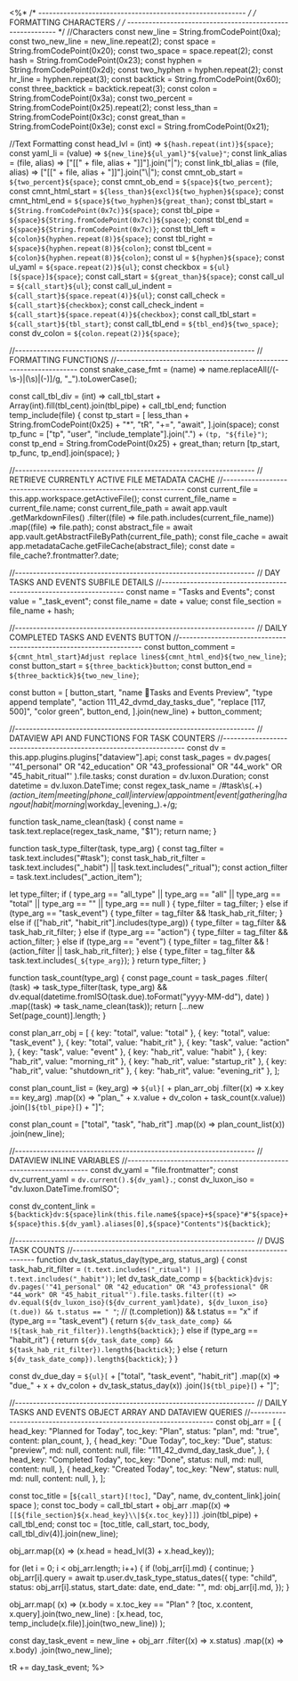 <%*
/* ---------------------------------------------------------- */
/*                    FORMATTING CHARACTERS                   */
/* ---------------------------------------------------------- */
//Characters
const new_line = String.fromCodePoint(0xa);
const two_new_line = new_line.repeat(2);
const space = String.fromCodePoint(0x20);
const two_space = space.repeat(2);
const hash = String.fromCodePoint(0x23);
const hyphen = String.fromCodePoint(0x2d);
const two_hyphen = hyphen.repeat(2);
const hr_line = hyphen.repeat(3);
const backtick = String.fromCodePoint(0x60);
const three_backtick = backtick.repeat(3);
const colon = String.fromCodePoint(0x3a);
const two_percent = String.fromCodePoint(0x25).repeat(2);
const less_than = String.fromCodePoint(0x3c);
const great_than = String.fromCodePoint(0x3e);
const excl = String.fromCodePoint(0x21);

//Text Formatting
const head_lvl = (int) => `${hash.repeat(int)}${space}`;
const yaml_li = (value) => `${new_line}${ul_yaml}"${value}"`;
const link_alias = (file, alias) => ["[[" + file, alias + "]]"].join("|");
const link_tbl_alias = (file, alias) => ["[[" + file, alias + "]]"].join("\\|");
const cmnt_ob_start = `${two_percent}${space}`;
const cmnt_ob_end = `${space}${two_percent}`;
const cmnt_html_start = `${less_than}${excl}${two_hyphen}${space}`;
const cmnt_html_end = `${space}${two_hyphen}${great_than}`;
const tbl_start = `${String.fromCodePoint(0x7c)}${space}`;
const tbl_pipe = `${space}${String.fromCodePoint(0x7c)}${space}`;
const tbl_end = `${space}${String.fromCodePoint(0x7c)}`;
const tbl_left = `${colon}${hyphen.repeat(8)}${space}`;
const tbl_right = `${space}${hyphen.repeat(8)}${colon}`;
const tbl_cent = `${colon}${hyphen.repeat(8)}${colon}`;
const ul = `${hyphen}${space}`;
const ul_yaml = `${space.repeat(2)}${ul}`;
const checkbox = `${ul}[${space}]${space}`;
const call_start = `${great_than}${space}`;
const call_ul = `${call_start}${ul}`;
const call_ul_indent = `${call_start}${space.repeat(4)}${ul}`;
const call_check = `${call_start}${checkbox}`;
const call_check_indent = `${call_start}${space.repeat(4)}${checkbox}`;
const call_tbl_start = `${call_start}${tbl_start}`;
const call_tbl_end = `${tbl_end}${two_space}`;
const dv_colon = `${colon.repeat(2)}${space}`;

//-------------------------------------------------------------------
// FORMATTING FUNCTIONS
//-------------------------------------------------------------------
const snake_case_fmt = (name) =>
  name.replaceAll(/(\-\s\-)|(\s)|(\-)]/g, "_").toLowerCase();

const call_tbl_div = (int) =>
  call_tbl_start + Array(int).fill(tbl_cent).join(tbl_pipe) + call_tbl_end;
function temp_include(file) {
  const tp_start = [
    less_than + String.fromCodePoint(0x25) + "*",
    "tR",
    "+=",
    "await",
  ].join(space);
  const tp_func =
    ["tp", "user", "include_template"].join(".") + `(tp, "${file}")`;
  const tp_end = String.fromCodePoint(0x25) + great_than;
  return [tp_start, tp_func, tp_end].join(space);
}

//-------------------------------------------------------------------
// RETRIEVE CURRENTLY ACTIVE FILE METADATA CACHE
//-------------------------------------------------------------------
const current_file = this.app.workspace.getActiveFile();
const current_file_name = current_file.name;
const current_file_path = await app.vault
  .getMarkdownFiles()
  .filter((file) => file.path.includes(current_file_name))
  .map((file) => file.path);
const abstract_file = await app.vault.getAbstractFileByPath(current_file_path);
const file_cache = await app.metadataCache.getFileCache(abstract_file);
const date = file_cache?.frontmatter?.date;

//-------------------------------------------------------------------
// DAY TASKS AND EVENTS SUBFILE DETAILS
//-------------------------------------------------------------------
const name = "Tasks and Events";
const value = "_task_event";
const file_name = date + value;
const file_section = file_name + hash;

//-------------------------------------------------------------------
// DAILY COMPLETED TASKS AND EVENTS BUTTON
//-------------------------------------------------------------------
const button_comment = `${cmnt_html_start}Adjust replace lines${cmnt_html_end}${two_new_line}`;
const button_start = `${three_backtick}button`;
const button_end = `${three_backtick}${two_new_line}`;

const button =
  [
    button_start,
    "name 🔎Tasks and Events Preview",
    "type append template",
    "action 111_42_dvmd_day_tasks_due",
    "replace [117, 500]",
    "color green",
    button_end,
  ].join(new_line) + button_comment;

//-------------------------------------------------------------------
// DATAVIEW API AND FUNCTIONS FOR TASK COUNTERS
//-------------------------------------------------------------------
const dv = this.app.plugins.plugins["dataview"].api;
const task_pages = dv.pages(
  '"41_personal" OR "42_education" OR "43_professional" OR "44_work" OR "45_habit_ritual"'
).file.tasks;
const duration = dv.luxon.Duration;
const datetime = dv.luxon.DateTime;
const regex_task_name =
  /#task\s(.+)_(action_item|meeting|phone_call|interview|appointment|event|gathering|hangout|habit|morning_|workday_|evening_).+/g;

function task_name_clean(task) {
  const name = task.text.replace(regex_task_name, "$1");
  return name;
}

function task_type_filter(task, type_arg) {
  const tag_filter = task.text.includes("#task");
  const task_hab_rit_filter =
    task.text.includes("_habit") || task.text.includes("_ritual");
  const action_filter = task.text.includes("_action_item");

  let type_filter;
  if (
    type_arg == "all_type" ||
    type_arg == "all" ||
    type_arg == "total" ||
    type_arg == "" ||
    type_arg == null
  ) {
    type_filter = tag_filter;
  } else if (type_arg == "task_event") {
    type_filter = tag_filter && !task_hab_rit_filter;
  } else if (["hab_rit", "habit_rit"].includes(type_arg)) {
    type_filter = tag_filter && task_hab_rit_filter;
  } else if (type_arg == "action") {
    type_filter = tag_filter && action_filter;
  } else if (type_arg == "event") {
    type_filter = tag_filter && !(action_filter || task_hab_rit_filter);
  } else {
    type_filter = tag_filter && task.text.includes(`_${type_arg}`);
  }
  return type_filter;
}

function task_count(type_arg) {
  const page_count = task_pages
    .filter(
      (task) =>
        task_type_filter(task, type_arg) &&
        dv.equal(datetime.fromISO(task.due).toFormat("yyyy-MM-dd"), date)
    )
    .map((task) => task_name_clean(task));
  return [...new Set(page_count)].length;
}

const plan_arr_obj = [
  { key: "total", value: "total" },
  { key: "total", value: "task_event" },
  { key: "total", value: "habit_rit" },
  { key: "task", value: "action" },
  { key: "task", value: "event" },
  { key: "hab_rit", value: "habit" },
  { key: "hab_rit", value: "morning_rit" },
  { key: "hab_rit", value: "startup_rit" },
  { key: "hab_rit", value: "shutdown_rit" },
  { key: "hab_rit", value: "evening_rit" },
];

const plan_count_list = (key_arg) =>
  `${ul}[` +
  plan_arr_obj
    .filter((x) => x.key == key_arg)
    .map((x) => "plan_" + x.value + dv_colon + task_count(x.value))
    .join(`]${tbl_pipe}[`) +
  "]";

const plan_count = ["total", "task", "hab_rit"]
  .map((x) => plan_count_list(x))
  .join(new_line);

//-------------------------------------------------------------------
// DATAVIEW INLINE VARIABLES
//-------------------------------------------------------------------
const dv_yaml = "file.frontmatter";
const dv_current_yaml = `dv.current().${dv_yaml}.`;
const dv_luxon_iso = "dv.luxon.DateTime.fromISO";

const dv_content_link = `${backtick}dv:${space}link(this.file.name${space}+${space}"#"${space}+${space}this.${dv_yaml}.aliases[0],${space}"Contents")${backtick}`;

//-------------------------------------------------------------------
// DVJS TASK COUNTS
//-------------------------------------------------------------------
function dv_task_status_day(type_arg, status_arg) {
  const task_hab_rit_filter = `(t.text.includes("_ritual") || t.text.includes("_habit"))`;
  let dv_task_date_comp = `${backtick}dvjs: dv.pages('"41_personal" OR "42_education" OR "43_professional" OR "44_work" OR "45_habit_ritual"').file.tasks.filter((t) => dv.equal(${dv_luxon_iso}(${dv_current_yaml}date), ${dv_luxon_iso}(t.due)) && t.status == " "`;
  // (t.completion)) && t.status == "x"
  if (type_arg == "task_event") {
    return `${dv_task_date_comp} && !${task_hab_rit_filter}).length${backtick}`;
  } else if (type_arg == "habit_rit") {
    return `${dv_task_date_comp} && ${task_hab_rit_filter}).length${backtick}`;
  } else {
    return `${dv_task_date_comp}).length${backtick}`;
  }
}

const dv_due_day =
  `${ul}[` +
  ["total", "task_event", "habit_rit"]
    .map((x) => "due_" + x + dv_colon + dv_task_status_day(x))
    .join(`]${tbl_pipe}[`) +
  "]";

//-------------------------------------------------------------------
// DAILY TASKS AND EVENTS OBJECT ARRAY AND DATAVIEW QUERIES
//-------------------------------------------------------------------
const obj_arr = [
  {
    head_key: "Planned for Today",
    toc_key: "Plan",
    status: "plan",
    md: "true",
    content: plan_count,
  },
  {
    head_key: "Due Today",
    toc_key: "Due",
    status: "preview",
    md: null,
    content: null,
    file: "111_42_dvmd_day_task_due",
  },
  {
    head_key: "Completed Today",
    toc_key: "Done",
    status: null,
    md: null,
    content: null,
  },
  {
    head_key: "Created Today",
    toc_key: "New",
    status: null,
    md: null,
    content: null,
  },
];

const toc_title = [`${call_start}[!toc]`, "Day", name, dv_content_link].join(
  space
);
const toc_body =
  call_tbl_start +
  obj_arr
    .map((x) => `[[${file_section}${x.head_key}\\|${x.toc_key}]]`)
    .join(tbl_pipe) +
  call_tbl_end;
const toc = [toc_title, call_start, toc_body, call_tbl_div(4)].join(new_line);

obj_arr.map((x) => (x.head = head_lvl(3) + x.head_key));

for (let i = 0; i < obj_arr.length; i++) {
  if (!obj_arr[i].md) {
    continue;
  }
  obj_arr[i].query = await tp.user.dv_task_type_status_dates({
    type: "child",
    status: obj_arr[i].status,
    start_date: date,
    end_date: "",
    md: obj_arr[i].md,
  });
}

obj_arr.map(
  (x) =>
    (x.body =
      x.toc_key == "Plan"
        ? [toc, x.content, x.query].join(two_new_line)
        : [x.head, toc, temp_include(x.file)].join(two_new_line))
);

const day_task_event =
  new_line +
  obj_arr
    .filter((x) => x.status)
    .map((x) => x.body)
    .join(two_new_line);

tR += day_task_event;
%>